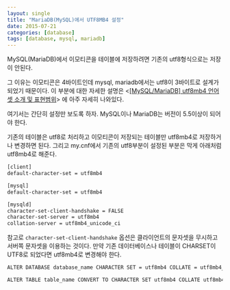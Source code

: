 ```yaml
---
layout: single
title: "MariaDB(MySQL)에서 UTF8MB4 설정"
date: 2015-07-21
categories: [database]
tags: [database, mysql, mariadb]
---
```


MySQL(MariaDB)에서 이모티콘을 테이블에 저장하려면 기존의 utf8형식으로는 저장이 안된다.

그 이유는 이모티콘은 4바이트인데 mysql, mariadb에서는 utf8이 3바이트로 설계가 되었기 때문이다.
이 부분에 대한 자세한 설명은 <[[MySQL/MariaDB] utf8mb4 언어셋 소개 및 표현범위](http://blog.lael.be/post/917)> 에 아주 자세히 나와있다.

여기서는 간단히 설정만 보도록 하자. MySQL이나 MariaDB는 버전이 5.5이상이 되어야 한다.

기존의 테이블은 utf8로 처리하고 이모티콘이 저장되는 테이블만 utf8mb4로 저장하거나 변경하면 된다.
그리고 my.cnf에서 기존의 utf8부분이 설정된 부분은 막게 아래처럼 utf8mb4로 해준다.

```bash
[client]
default-character-set = utf8mb4

[mysql]
default-character-set = utf8mb4

[mysqld]
character-set-client-handshake = FALSE
character-set-server = utf8mb4
collation-server = utf8mb4_unicode_ci
```

참고로 `character-set-client-handshake` 옵션은 클라이언트의 문자셋을 무시하고 서버쪽 문자셋을 이용하는 것이다.
만약 기존 데이터베이스나 테이블이 CHARSET이 UTF8로 되었다면 utf8mb4로 변경해야 한다.

```bash
ALTER DATABASE database_name CHARACTER SET = utf8mb4 COLLATE = utf8mb4_unicode_ci;

ALTER TABLE table_name CONVERT TO CHARACTER SET utf8mb4 COLLATE utf8mb4_unicode_ci;
```
